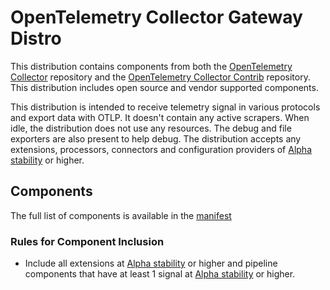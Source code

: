 # OpenTelemetry Collector Gateway Distro

This distribution contains components from both the [OpenTelemetry Collector](https://github.com/open-telemetry/opentelemetry-collector) repository and the [OpenTelemetry Collector Contrib](https://github.com/open-telemetry/opentelemetry-collector-contrib) repository. This distribution includes open source and vendor supported components.

This distribution is intended to receive telemetry signal in various protocols and export data with OTLP. It doesn't contain any active scrapers. When idle, the distribution does not use any resources.
The debug and file exporters are also present to help debug.
The distribution accepts any extensions, processors, connectors and configuration providers of [Alpha stability](https://github.com/open-telemetry/opentelemetry-collector#alpha) or higher.

## Components

The full list of components is available in the [manifest](manifest.yaml)

### Rules for Component Inclusion

- Include all extensions at [Alpha stability](https://github.com/open-telemetry/opentelemetry-collector#alpha) or higher and pipeline components that have at least 1 signal at [Alpha stability](https://github.com/open-telemetry/opentelemetry-collector#alpha) or higher.

